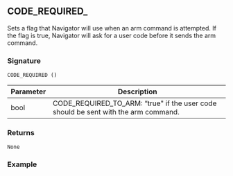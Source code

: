 ## CODE_REQUIRED_

Sets a flag that Navigator will use when an arm command is attempted.  If the flag is true, Navigator will ask for a user code before it sends the arm command.


### Signature

`CODE_REQUIRED ()`


| Parameter | Description |
| --- | --- |
| bool | CODE_REQUIRED_TO_ARM: “true" if the user code should be sent with the arm command. |


### Returns

`None`


### Example